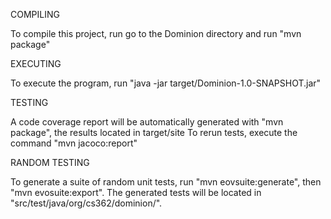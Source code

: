 COMPILING

To compile this project, run go to the Dominion directory and run "mvn package"

EXECUTING

To execute the program, run "java -jar target/Dominion-1.0-SNAPSHOT.jar"

TESTING

A code coverage report will be automatically generated with "mvn package", the results located in target/site
To rerun tests, execute the command "mvn jacoco:report"

RANDOM TESTING

To generate a suite of random unit tests, run "mvn eovsuite:generate", then "mvn evosuite:export". The generated
tests will be located in "src/test/java/org/cs362/dominion/".
